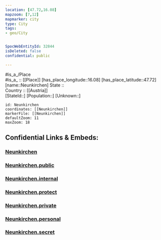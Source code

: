 ```yaml
---
location: [47.72,16.08] 
mapzoom: [7,12] 
mapmarker: city 
type: City
tags:
- geo/City


SpocWebEntityId: 32844
isDeleted: false
confidential: public

---
```

#is_a_/Place  
#is_a_ :: [[Place]] 
[has_place_longitude::16.08] 
[has_place_latitude::47.72] 
[name::Neunkirchen] 
State ::  
Country :: [[Austria]]  
[StateId::] 
[Population::] 
[Unknown::] 


```leaflet
id: Neunkirchen
coordinates: [[Neunkirchen]] 
markerFile: [[Neunkirchen]] 
defaultZoom: 11 
maxZoom: 18
```


## Confidential Links & Embeds: 

### [Neunkirchen](/_Standards/Earth/Continent/Europe/Europe~Central/Austria/Austrias_States/Niederösterreich/City/Neunkirchen.md) 

### [Neunkirchen.public](/_public/Earth/Continent/Europe/Europe~Central/Austria/Austrias_States/Niederösterreich/City/Neunkirchen.public.md) 

### [Neunkirchen.internal](/_internal/Earth/Continent/Europe/Europe~Central/Austria/Austrias_States/Niederösterreich/City/Neunkirchen.internal.md) 

### [Neunkirchen.protect](/_protect/Earth/Continent/Europe/Europe~Central/Austria/Austrias_States/Niederösterreich/City/Neunkirchen.protect.md) 

### [Neunkirchen.private](/_private/Earth/Continent/Europe/Europe~Central/Austria/Austrias_States/Niederösterreich/City/Neunkirchen.private.md) 

### [Neunkirchen.personal](/_personal/Earth/Continent/Europe/Europe~Central/Austria/Austrias_States/Niederösterreich/City/Neunkirchen.personal.md) 

### [Neunkirchen.secret](/_secret/Earth/Continent/Europe/Europe~Central/Austria/Austrias_States/Niederösterreich/City/Neunkirchen.secret.md)

